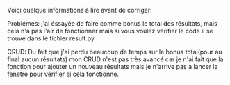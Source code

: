 Voici quelque informations à lire avant de corriger:

Problémes:
j'ai éssayée de faire comme bonus le total des résultats, mais cela n'a pas l'air de fonctionner mais si vous voulez vérifier le code il se trouve dans le fichier result.py .

CRUD:
Du fait que j'ai perdu beaucoup de temps sur le bonus total(pour au final aucun résultats) mon CRUD n'est pas très avancé car je n'ai fait que la fonction pour ajouter un nouveau résultats mais je n'arrive pas a lancer la fenetre pour vérifier si cela fonctionne.

